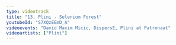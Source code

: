 ```yaml
---
type: videotrack
title: "13. Plini - Selenium Forest"
youtubeId: "S7XQzEEmD_A"
videoevents: "David Maxim Micic, DispersE, Plini at Patronaat"
videoartists: ["Plini"]
---
```

